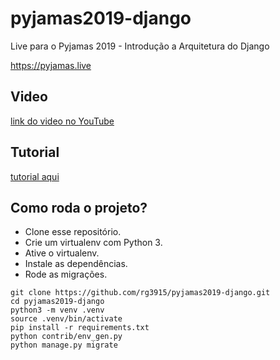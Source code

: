# pyjamas2019-django

Live para o Pyjamas 2019 - Introdução a Arquitetura do Django

https://pyjamas.live

## Video

[link do video no YouTube]()

## Tutorial

[tutorial aqui](tutorial.md)

## Como roda o projeto?

* Clone esse repositório.
* Crie um virtualenv com Python 3.
* Ative o virtualenv.
* Instale as dependências.
* Rode as migrações.

```
git clone https://github.com/rg3915/pyjamas2019-django.git
cd pyjamas2019-django
python3 -m venv .venv
source .venv/bin/activate
pip install -r requirements.txt
python contrib/env_gen.py
python manage.py migrate
```